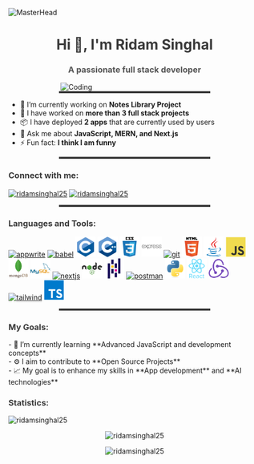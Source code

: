 ![MasterHead](https://tinkercademy.com/wp-content/uploads/2017/04/Generic-Banner-07-Web-App-Developer.png)

<h1 align="center" style="color: #3A3A3A;">Hi 👋, I'm Ridam Singhal</h1>
<h3 align="center" style="color: #555555;">A passionate full stack developer</h3>
<img align="right" alt="Coding" width="400" src="https://cdn.dribbble.com/users/926537/screenshots/4502924/python-2.gif">

<!-- Stylish horizontal line -->
<hr style="border: none; border-top: 3px solid #3A3A3A; width: 60%; margin: 10px auto;"/>

- 🔭 I’m currently working on **Notes Library Project**  
- 🚀 I have worked on **more than 3 full stack projects**  
- 📦 I have deployed **2 apps** that are currently used by users  
- 💬 Ask me about **JavaScript, MERN, and Next.js** 
- ⚡ Fun fact: **I think I am funny**  

<!-- Stylish horizontal line -->
<hr style="border: none; border-top: 3px solid #3A3A3A; width: 60%; margin: 10px auto;"/>

<h3 align="left" style="color: #3A3A3A;">Connect with me:</h3>
<p align="left">
<a href="https://twitter.com/ridamsinghal25" target="blank"><img align="center" src="https://raw.githubusercontent.com/rahuldkjain/github-profile-readme-generator/master/src/images/icons/Social/twitter.svg" alt="ridamsinghal25" height="30" width="40" /></a>
<a href="https://linkedin.com/in/ridamsinghal25" target="blank"><img align="center" src="https://raw.githubusercontent.com/rahuldkjain/github-profile-readme-generator/master/src/images/icons/Social/linked-in-alt.svg" alt="ridamsinghal25" height="30" width="40" /></a>
</p>

<!-- Stylish horizontal line -->
<hr style="border: none; border-top: 3px solid #3A3A3A; width: 60%; margin: 10px auto;"/>

<h3 align="left" style="color: #3A3A3A;">Languages and Tools:</h3>
<p align="left">
    <a href="https://appwrite.io" target="_blank" rel="noreferrer"><img src="https://www.vectorlogo.zone/logos/appwriteio/appwriteio-icon.svg" alt="appwrite" width="40" height="40"/></a>
    <a href="https://babeljs.io/" target="_blank" rel="noreferrer"><img src="https://www.vectorlogo.zone/logos/babeljs/babeljs-icon.svg" alt="babel" width="40" height="40"/></a>
    <a href="https://www.cprogramming.com/" target="_blank" rel="noreferrer"><img src="https://raw.githubusercontent.com/devicons/devicon/master/icons/c/c-original.svg" alt="c" width="40" height="40"/></a>
    <a href="https://www.w3schools.com/cpp/" target="_blank" rel="noreferrer"><img src="https://raw.githubusercontent.com/devicons/devicon/master/icons/cplusplus/cplusplus-original.svg" alt="cplusplus" width="40" height="40"/></a>
    <a href="https://www.w3schools.com/css/" target="_blank" rel="noreferrer"><img src="https://raw.githubusercontent.com/devicons/devicon/master/icons/css3/css3-original-wordmark.svg" alt="css3" width="40" height="40"/></a>
    <a href="https://expressjs.com" target="_blank" rel="noreferrer"><img src="https://raw.githubusercontent.com/devicons/devicon/master/icons/express/express-original-wordmark.svg" alt="express" width="40" height="40"/></a>
    <a href="https://git-scm.com/" target="_blank" rel="noreferrer"><img src="https://www.vectorlogo.zone/logos/git-scm/git-scm-icon.svg" alt="git" width="40" height="40"/></a>
    <a href="https://www.w3.org/html/" target="_blank" rel="noreferrer"><img src="https://raw.githubusercontent.com/devicons/devicon/master/icons/html5/html5-original-wordmark.svg" alt="html5" width="40" height="40"/></a>
    <a href="https://www.java.com" target="_blank" rel="noreferrer"><img src="https://raw.githubusercontent.com/devicons/devicon/master/icons/java/java-original.svg" alt="java" width="40" height="40"/></a>
    <a href="https://developer.mozilla.org/en-US/docs/Web/JavaScript" target="_blank" rel="noreferrer"><img src="https://raw.githubusercontent.com/devicons/devicon/master/icons/javascript/javascript-original.svg" alt="javascript" width="40" height="40"/></a>
    <a href="https://www.mongodb.com/" target="_blank" rel="noreferrer"><img src="https://raw.githubusercontent.com/devicons/devicon/master/icons/mongodb/mongodb-original-wordmark.svg" alt="mongodb" width="40" height="40"/></a>
    <a href="https://www.mysql.com/" target="_blank" rel="noreferrer"><img src="https://raw.githubusercontent.com/devicons/devicon/master/icons/mysql/mysql-original-wordmark.svg" alt="mysql" width="40" height="40"/></a>
    <a href="https://nextjs.org/" target="_blank" rel="noreferrer"><img src="https://cdn.worldvectorlogo.com/logos/nextjs-2.svg" alt="nextjs" width="40" height="40"/></a>
    <a href="https://nodejs.org" target="_blank" rel="noreferrer"><img src="https://raw.githubusercontent.com/devicons/devicon/master/icons/nodejs/nodejs-original-wordmark.svg" alt="nodejs" width="40" height="40"/></a>
    <a href="https://pandas.pydata.org/" target="_blank" rel="noreferrer"><img src="https://raw.githubusercontent.com/devicons/devicon/2ae2a900d2f041da66e950e4d48052658d850630/icons/pandas/pandas-original.svg" alt="pandas" width="40" height="40"/></a>
    <a href="https://postman.com" target="_blank" rel="noreferrer"><img src="https://www.vectorlogo.zone/logos/getpostman/getpostman-icon.svg" alt="postman" width="40" height="40"/></a>
    <a href="https://www.python.org" target="_blank" rel="noreferrer"><img src="https://raw.githubusercontent.com/devicons/devicon/master/icons/python/python-original.svg" alt="python" width="40" height="40"/></a>
    <a href="https://reactjs.org/" target="_blank" rel="noreferrer"><img src="https://raw.githubusercontent.com/devicons/devicon/master/icons/react/react-original-wordmark.svg" alt="react" width="40" height="40"/></a>
    <a href="https://redux.js.org" target="_blank" rel="noreferrer"><img src="https://raw.githubusercontent.com/devicons/devicon/master/icons/redux/redux-original.svg" alt="redux" width="40" height="40"/></a>
    <a href="https://tailwindcss.com/" target="_blank" rel="noreferrer"><img src="https://www.vectorlogo.zone/logos/tailwindcss/tailwindcss-icon.svg" alt="tailwind" width="40" height="40"/></a>
    <a href="https://www.typescriptlang.org/" target="_blank" rel="noreferrer"><img src="https://raw.githubusercontent.com/devicons/devicon/master/icons/typescript/typescript-original.svg" alt="typescript" width="40" height="40"/></a>
</p>

<!-- Stylish horizontal line -->
<hr style="border: none; border-top: 3px solid #3A3A3A; width: 60%; margin: 10px auto;"/>

<h3 align="left" style="color: #3A3A3A;">My Goals:</h3>
<p>- 🌱 I’m currently learning **Advanced JavaScript and development concepts**<br>
- ⚙️ I aim to contribute to **Open Source Projects**<br>
- 📈 My goal is to enhance my skills in **App development** and **AI technologies**</p>

<h3 align="left" style="color: #3A3A3A;">Statistics:</h3>
<p align="left">
    <img src="https://github-readme-stats.vercel.app/api/top-langs?username=ridamsinghal25&show_icons=true&locale=en&layout=compact" alt="ridamsinghal25" />
</p>

<p align="center">
    <img src="https://github-readme-stats.vercel.app/api?username=ridamsinghal25&show_icons=true&locale=en" alt="ridamsinghal25" />
</p>

<p align="center">
    <img src="https://github-readme-streak-stats.herokuapp.com/?user=ridamsinghal25&" alt="ridamsinghal25" />
</p>
